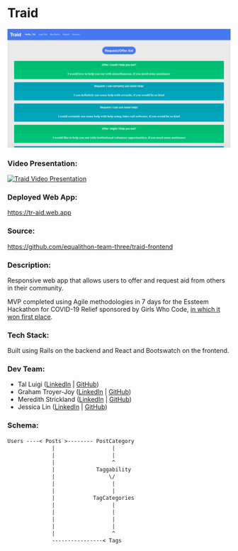 # Traid

![Traid Screenshot](./public/screenshot.png)

### Video Presentation:

[![Traid Video Presentation](https://img.youtube.com/vi/_QVQUhjbVqs/0.jpg)](https://www.youtube.com/watch?v=_QVQUhjbVqs)

### Deployed Web App:

https://tr-aid.web.app

### Source:

https://github.com/equalithon-team-three/traid-frontend

### Description:

Responsive web app that allows users to offer and request aid from others in their community.

MVP completed using Agile methodologies in 7 days for the Essteem Hackathon for COVID-19 Relief sponsored by Girls Who Code, [in which it won first place](https://www.equalithon.io/past-challenges/traid).

### Tech Stack:

Built using Rails on the backend and React and Bootswatch on the frontend.

### Dev Team:

- Tal Luigi ([LinkedIn](https://www.linkedin.com/in/talluigi) | [GitHub](https://github.com/luigilegion))
- Graham Troyer-Joy ([LinkedIn](https://www.linkedin.com/in/grahamtroyerjoy) | [GitHub](https://github.com/telegraham))
- Meredith Strickland ([LinkedIn](https://www.linkedin.com/in/meredith-strickland) | [GitHub](https://github.com/merestrickland))
- Jessica Lin ([LinkedIn](https://www.linkedin.com/in/lin-jessica) | [GitHub](https://github.com/lin-jessica))

### Schema:

    Users ----< Posts >-------- PostCategory
                  |                  |
                  |                  |
                  |                  ^
                  |             Taggability
                  |                 \/
                  |                  |
                  |                  |
                  |            TagCategories
                  |                  |
                  |                  |
                  |                  |
                  |                  |
                  |                  ^
                  ----------------< Tags

